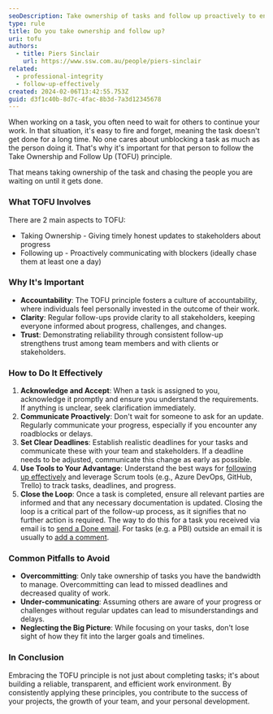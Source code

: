 ```yaml
---
seoDescription: Take ownership of tasks and follow up proactively to ensure timely completion, fostering accountability, clarity, and trust among team members and stakeholders.
type: rule
title: Do you take ownership and follow up?
uri: tofu
authors:
  - title: Piers Sinclair
    url: https://www.ssw.com.au/people/piers-sinclair
related:
  - professional-integrity
  - follow-up-effectively
created: 2024-02-06T13:42:55.753Z
guid: d3f1c40b-8d7c-4fac-8b3d-7a3d12345678
---
```


When working on a task, you often need to wait for others to continue your work. In that situation, it's easy to fire and forget, meaning the task doesn't get done for a long time. No one cares about unblocking a task as much as the person doing it. That's why it's important for that person to follow the Take Ownership and Follow Up (TOFU) principle.

That means taking ownership of the task and chasing the people you are waiting on until it gets done.

<!--endintro-->

### What TOFU Involves

There are 2 main aspects to TOFU:

- Taking Ownership - Giving timely honest updates to stakeholders about progress
- Following up - Proactively communicating with blockers (ideally chase them at least one a day)

### Why It's Important

- **Accountability**: The TOFU principle fosters a culture of accountability, where individuals feel personally invested in the outcome of their work.
- **Clarity**: Regular follow-ups provide clarity to all stakeholders, keeping everyone informed about progress, challenges, and changes.
- **Trust**: Demonstrating reliability through consistent follow-up strengthens trust among team members and with clients or stakeholders.

### How to Do It Effectively

1. **Acknowledge and Accept**: When a task is assigned to you, acknowledge it promptly and ensure you understand the requirements. If anything is unclear, seek clarification immediately.
2. **Communicate Proactively**: Don't wait for someone to ask for an update. Regularly communicate your progress, especially if you encounter any roadblocks or delays.
3. **Set Clear Deadlines**: Establish realistic deadlines for your tasks and communicate these with your team and stakeholders. If a deadline needs to be adjusted, communicate this change as early as possible.
4. **Use Tools to Your Advantage**: Understand the best ways for [following up effectively](/follow-up-effectively) and leverage Scrum tools (e.g., Azure DevOps, GitHub, Trello) to track tasks, deadlines, and progress.
5. **Close the Loop**: Once a task is completed, ensure all relevant parties are informed and that any necessary documentation is updated. Closing the loop is a critical part of the follow-up process, as it signifies that no further action is required. The way to do this for a task you received via email is to [send a Done email](/reply-done-and-delete-the-email/). For tasks (e.g. a PBI) outside an email it is usually to [add a comment](/close-pbis-with-context/).

### Common Pitfalls to Avoid

- **Overcommitting**: Only take ownership of tasks you have the bandwidth to manage. Overcommitting can lead to missed deadlines and decreased quality of work.
- **Under-communicating**: Assuming others are aware of your progress or challenges without regular updates can lead to misunderstandings and delays.
- **Neglecting the Big Picture**: While focusing on your tasks, don't lose sight of how they fit into the larger goals and timelines.

### In Conclusion

Embracing the TOFU principle is not just about completing tasks; it's about building a reliable, transparent, and efficient work environment. By consistently applying these principles, you contribute to the success of your projects, the growth of your team, and your personal development.
